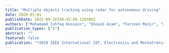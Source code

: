 ```yaml
---
title: "Multiple objects tracking using radar for autonomous driving"
date: 2020-01-01
publishDate: 2022-09-26T08:45:08.120386Z
authors: ["Muhamamd Ishfaq Hussain", "Shoaib Azam", "Farzeen Munir", "Zafran Khan", "Moongu Jeon"]
publication_types: ["1"]
abstract: ""
featured: false
publication: "*2020 IEEE International IOT, Electronics and Mechatronics Conference (IEMTRONICS)*"
---
```


